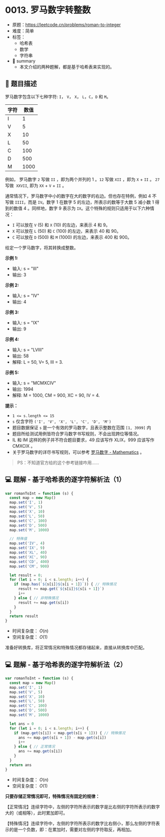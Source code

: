 # 0013. 罗马数字转整数

- 原题：https://leetcode.cn/problems/roman-to-integer
- 难度：简单
- 标签：
  - 哈希表
  - 数学
  - 字符串
- 📝 summary
  - 本文介绍的两种题解，都是基于哈希表来实现的。

## 📝 题目描述

罗马数字包含以下七种字符: `I`， `V`， `X`， `L`，`C`，`D` 和 `M`。

| 字符 | 数值 |
| ---- | ---- |
| I    | 1    |
| V    | 5    |
| X    | 10   |
| L    | 50   |
| C    | 100  |
| D    | 500  |
| M    | 1000 |

例如， 罗马数字 `2` 写做 `II` ，即为两个并列的 1 。`12` 写做 `XII` ，即为 `X` + `II` 。 `27` 写做  `XXVII`, 即为 `XX` + `V` + `II` 。

通常情况下，罗马数字中小的数字在大的数字的右边。但也存在特例，例如 4 不写做 `IIII`，而是 `IV`。数字 1 在数字 5 的左边，所表示的数等于大数 5 减小数 1 得到的数值 4 。同样地，数字 9 表示为 `IX`。这个特殊的规则只适用于以下六种情况：

- `I` 可以放在 `V` (5) 和 `X` (10) 的左边，来表示 4 和 9。
- `X` 可以放在 `L` (50) 和 `C` (100) 的左边，来表示 40 和 90。
- `C` 可以放在 `D` (500) 和 `M` (1000) 的左边，来表示 400 和 900。

给定一个罗马数字，将其转换成整数。

**示例 1:**

- 输入: s = "III"
- 输出: 3

**示例 2:**

- 输入: s = "IV"
- 输出: 4

**示例 3:**

- 输入: s = "IX"
- 输出: 9

**示例 4:**

- 输入: s = "LVIII"
- 输出: 58
- 解释: L = 50, V= 5, III = 3.

**示例 5:**

- 输入: s = "MCMXCIV"
- 输出: 1994
- 解释: M = 1000, CM = 900, XC = 90, IV = 4.

**提示：**

- `1 <= s.length <= 15`
- `s` 仅含字符 `('I', 'V', 'X', 'L', 'C', 'D', 'M')`
- 题目数据保证 `s` 是一个有效的罗马数字，且表示整数在范围 `[1, 3999]` 内
- 题目所给测试用例皆符合罗马数字书写规则，不会出现跨位等情况。
- IL 和 IM 这样的例子并不符合题目要求，49 应该写作 XLIX，999 应该写作 CMXCIX 。
- 关于罗马数字的详尽书写规则，可以参考 [罗马数字 - Mathematics](https://www.3dfindit.com/zh-CN/keywords/%e7%bd%97%e9%a9%ac%e6%95%b0%e5%ad%97) 。

> PS：不知道官方给的这个参考链接咋用……

## 💻 题解 - 基于哈希表的逐字符解析法（1）

```javascript
var romanToInt = function (s) {
  const map = new Map()
  map.set('I', 1)
  map.set('V', 5)
  map.set('X', 10)
  map.set('L', 50)
  map.set('C', 100)
  map.set('D', 500)
  map.set('M', 1000)

  // 特殊值
  map.set('IV', 4)
  map.set('IX', 9)
  map.set('XL', 40)
  map.set('XC', 90)
  map.set('CD', 400)
  map.set('CM', 900)

  let result = 0;
  for (let i = 0; i < s.length; i++) {
    if (map.has(`${s[i]}${s[i + 1]}`)) { // 特殊情况
      result += map.get(`${s[i]}${s[i + 1]}`)
      i++
    } else { // 非特殊情况
      result += map.get(s[i])
    }
  }
  return result
}
```

- 时间复杂度： $O(n)$
- 空间复杂度： $O(1)$

准备好转换库，将正常情况和特殊情况都存储起来，直接从转换库中匹配。

## 💻 题解 - 基于哈希表的逐字符解析法（2）

```javascript
var romanToInt = function (s) {
  const map = new Map()
  map.set('I', 1)
  map.set('V', 5)
  map.set('X', 10)
  map.set('L', 50)
  map.set('C', 100)
  map.set('D', 500)
  map.set('M', 1000)

  let ans = 0
  for (let i = 0; i < s.length; i++) {
    if (map.get(s[i]) < map.get(s[i + 1])) { // 特殊情况
      ans += map.get(s[i + 1]) - map.get(s[i])
      i++
    } else { // 正常情况
      ans += map.get(s[i])
    }
  }
  return ans
}
```

- 时间复杂度： $O(n)$
- 空间复杂度： $O(1)$

**只要存储正常情况即可，特殊情况有固定的规律：**

【正常情况】连续字符中，左侧的字符所表示的数字是比右侧的字符所表示的数字大的（或相等），此时累加即可。

【特殊情况】连续字符中，左侧的字符所表示的数字比右侧小，那么左侧的字符表示的是一个负数，即：在累加时，需要对左侧的字符取反，再相加。

